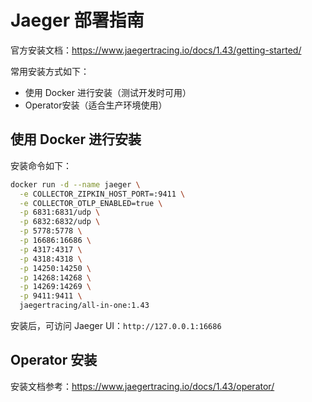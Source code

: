 # Jaeger 部署指南

官方安装文档：https://www.jaegertracing.io/docs/1.43/getting-started/

常用安装方式如下：
- 使用 Docker 进行安装（测试开发时可用）
- Operator安装（适合生产环境使用）

## 使用 Docker 进行安装

安装命令如下：

```bash
docker run -d --name jaeger \
  -e COLLECTOR_ZIPKIN_HOST_PORT=:9411 \
  -e COLLECTOR_OTLP_ENABLED=true \
  -p 6831:6831/udp \
  -p 6832:6832/udp \
  -p 5778:5778 \
  -p 16686:16686 \
  -p 4317:4317 \
  -p 4318:4318 \
  -p 14250:14250 \
  -p 14268:14268 \
  -p 14269:14269 \
  -p 9411:9411 \
  jaegertracing/all-in-one:1.43
```

安装后，可访问 Jaeger UI：`http://127.0.0.1:16686`

## Operator 安装

安装文档参考：https://www.jaegertracing.io/docs/1.43/operator/
